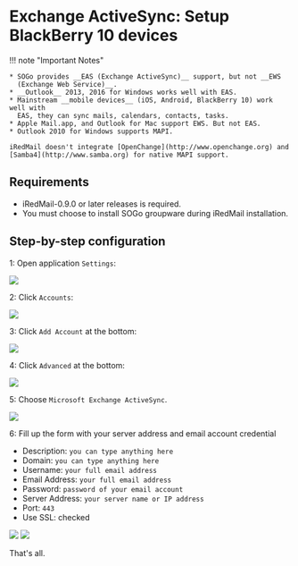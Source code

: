 # Exchange ActiveSync: Setup BlackBerry 10 devices

!!! note "Important Notes"

    * SOGo provides __EAS (Exchange ActiveSync)__ support, but not __EWS
      (Exchange Web Service)__.
    * __Outlook__ 2013, 2016 for Windows works well with EAS.
    * Mainstream __mobile devices__ (iOS, Android, BlackBerry 10) work well with
      EAS, they can sync mails, calendars, contacts, tasks.
    * Apple Mail.app, and Outlook for Mac support EWS. But not EAS.
    * Outlook 2010 for Windows supports MAPI.

    iRedMail doesn't integrate [OpenChange](http://www.openchange.org) and
    [Samba4](http://www.samba.org) for native MAPI support.

## Requirements

* iRedMail-0.9.0 or later releases is required.
* You must choose to install SOGo groupware during iRedMail installation.

## Step-by-step configuration

1: Open application `Settings`:

![](./images/sogo/bb10.settings.png)

2: Click `Accounts`:

![](./images/sogo/bb10.settings.accounts.png)

3: Click `Add Account` at the bottom:

![](./images/sogo/bb10.settings.accounts.list.png)

4: Click `Advanced` at the bottom:

![](./images/sogo/bb10.settings.add.account.png)

5: Choose `Microsoft Exchange ActiveSync`.

![](./images/sogo/bb10.add.exchange.png)

6: Fill up the form with your server address and email account credential

* Description: `you can type anything here`
* Domain: `you can type anything here`
* Username: `your full email address`
* Email Address: `your full email address`
* Password: `password of your email account`
* Server Address: `your server name or IP address`
* Port: `443`
* Use SSL: checked

![](./images/sogo/bb10.exchange.1.png)
![](./images/sogo/bb10.exchange.2.png)

That's all.
